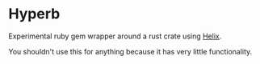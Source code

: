 # Hyperb

Experimental ruby gem wrapper around a rust crate using [Helix](https://github.com/tildeio/helix).

You shouldn't use this for anything because it has very little functionality.
